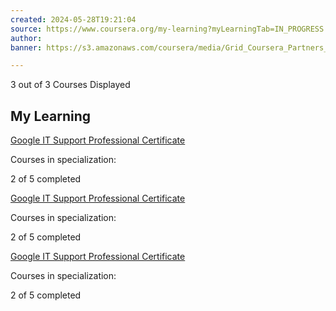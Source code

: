 ```yaml
---
created: 2024-05-28T19:21:04
source: https://www.coursera.org/my-learning?myLearningTab=IN_PROGRESS
author: 
banner: https://s3.amazonaws.com/coursera/media/Grid_Coursera_Partners_updated.png

---
```

3 out of 3 Courses Displayed

## My Learning

[Google IT Support Professional Certificate](https://www.coursera.org/professional-certificates/google-it-support)

Courses in specialization:

2 of 5 completed

[Google IT Support Professional Certificate](https://www.coursera.org/professional-certificates/google-it-support)

Courses in specialization:

2 of 5 completed

[Google IT Support Professional Certificate](https://www.coursera.org/professional-certificates/google-it-support)

Courses in specialization:

2 of 5 completed
> 